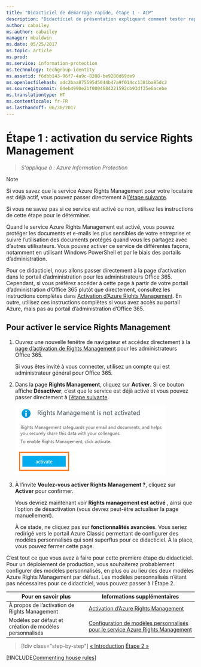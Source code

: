 ```yaml
---
title: "Didacticiel de démarrage rapide, étape 1 - AIP"
description: "Didacticiel de présentation expliquant comment tester rapidement Azure Information Protection, étape 1 : activation du service Azure Rights Management."
author: cabailey
ms.author: cabailey
manager: mbaldwin
ms.date: 05/25/2017
ms.topic: article
ms.prod: 
ms.service: information-protection
ms.technology: techgroup-identity
ms.assetid: f6dbb143-96f7-4a9c-8208-be9280d69de9
ms.openlocfilehash: adc2baa875595d5044b47a9f014cc1381ba85dc2
ms.sourcegitcommit: 04eb4990e2bf0004684221592cb93df35e6acebe
ms.translationtype: HT
ms.contentlocale: fr-FR
ms.lasthandoff: 06/30/2017
---
```

<a id="step-1-activate-the-rights-management-service" class="xliff"></a>

# Étape 1 : activation du service Rights Management
 
>*S’applique à : Azure Information Protection*

> [!NOTE]
>Si vous savez que le service Azure Rights Management pour votre locataire est déjà actif, vous pouvez passer directement à [l’étape suivante](infoprotect-tutorial-step2.md). 
>
>Si vous ne savez pas si ce service est activé ou non, utilisez les instructions de cette étape pour le déterminer.

Quand le service Azure Rights Management est activé, vous pouvez protéger les documents et e-mails les plus sensibles de votre entreprise et suivre l’utilisation des documents protégés quand vous les partagez avec d’autres utilisateurs. Vous pouvez activer ce service de différentes façons, notamment en utilisant Windows PowerShell et par le biais des portails d’administration.

Pour ce didacticiel, nous allons passer directement à la page d’activation dans le portail d’administration pour les administrateurs Office 365. Cependant, si vous préférez accéder à cette page à partir de votre portail d’administration d’Office 365 plutôt que directement, consultez les instructions complètes dans [Activation d’Azure Rights Management](../deploy-use/activate-service.md). En outre, utilisez ces instructions complètes si vous avez accès au portail Azure, mais pas au portail d’administration d’Office 365.

<a id="to-activate-the-rights-management-service" class="xliff"></a>

## Pour activer le service Rights Management

1. Ouvrez une nouvelle fenêtre de navigateur et accédez directement à la [page d’activation de Rights Management](https://account.activedirectory.windowsazure.com/RmsOnline/Manage.aspx) pour les administrateurs Office 365.
    
    Si vous êtes invité à vous connecter, utilisez un compte qui est administrateur général pour Office 365.

2. Dans la page **Rights Management**, cliquez sur **Activer**. Si ce bouton affiche **Désactiver**, c’est que le service est déjà activé et vous pouvez passer directement à [l’étape suivante](infoprotect-tutorial-step2.md). 

    ![Didacticiel de démarrage rapide Azure Information Protection - Étape 1 : Activer le service](../media/info-protect-activate.png)

3. À l’invite **Voulez-vous activer Rights Management ?**, cliquez sur **Activer** pour confirmer.

    Vous devriez maintenant voir **Rights management est activé** , ainsi que l’option de désactivation (vous devrez peut-être actualiser la page manuellement).

    À ce stade, ne cliquez pas sur **fonctionnalités avancées**. Vous seriez redirigé vers le portail Azure Classic permettant de configurer des modèles personnalisés qui sont superflus pour ce didacticiel. À la place, vous pouvez fermer cette page.

C’est tout ce que vous avez à faire pour cette première étape du didacticiel. Pour un déploiement de production, vous souhaiterez probablement configurer des modèles personnalisés, en plus ou au lieu des deux modèles Azure Rights Management par défaut. Les modèles personnalisés n’étant pas nécessaires pour ce didacticiel, vous pouvez passer à l’Étape 2.

|Pour en savoir plus|Informations supplémentaires|
|--------------------------------|--------------------------|
|À propos de l’activation de Rights Management|[Activation d’Azure Rights Management](../deploy-use/activate-service.md)|
|Modèles par défaut et création de modèles personnalisés|[Configuration de modèles personnalisés pour le service Azure Rights Management](../deploy-use/configure-custom-templates.md)|

>[!div class="step-by-step"]
[&#171; Introduction](infoprotect-quick-start-tutorial.md)
[Étape 2 &#187;](infoprotect-tutorial-step2.md)

[!INCLUDE[Commenting house rules](../includes/houserules.md)]
